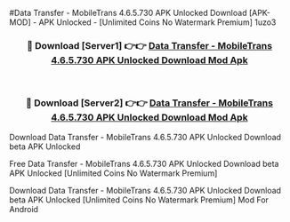 #Data Transfer - MobileTrans 4.6.5.730 APK Unlocked Download [APK-MOD] - APK Unlocked - [Unlimited Coins No Watermark Premium] 1uzo3



<div align="center">

<h3>🔴 Download [Server1] 👉👉 <a href="https://momento.my/?title=Data_Transfer_-_MobileTrans_4.6.5.730_APK_Unlocked_Download">Data Transfer - MobileTrans 4.6.5.730 APK Unlocked Download Mod Apk</a></h3><br>

<h3>🔴 Download [Server2] 👉👉 <a href="https://momento.my/?title=Data_Transfer_-_MobileTrans_4.6.5.730_APK_Unlocked_Download">Data Transfer - MobileTrans 4.6.5.730 APK Unlocked Download Mod Apk</a></h3>
</div>



Download Data Transfer - MobileTrans 4.6.5.730 APK Unlocked Download beta APK Unlocked

Free Data Transfer - MobileTrans 4.6.5.730 APK Unlocked Download beta APK Unlocked [Unlimited Coins No Watermark Premium]

Download Data Transfer - MobileTrans 4.6.5.730 APK Unlocked Download beta APK Unlocked [Unlimited Coins No Watermark Premium] Mod For Android


